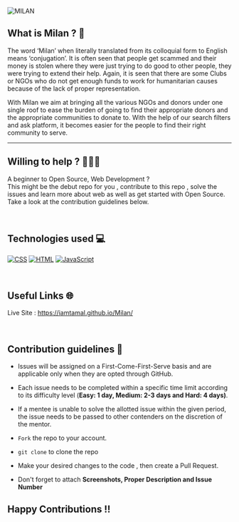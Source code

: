 ![MILAN](https://user-images.githubusercontent.com/72851613/139521356-ee0b62fd-24fc-4950-977b-74a33778d6dc.png)

## What is Milan ? 🤔

The word ‘Milan’ when literally translated from its colloquial form to English means ‘conjugation’.
It is often seen that people get scammed and their money is stolen where they were just trying to do good to other people, they were trying to extend their help. Again, it is seen that there are some Clubs or NGOs who do not get enough funds to work for humanitarian causes because of the lack of proper representation.

With Milan we aim at bringing all the various NGOs and donors under one single roof to ease the burden of going to find their appropriate donors and the appropriate communities to donate to. With the help of our search filters and ask platform, it becomes easier for the people to find their right community to serve.

---

## Willing to help ? 👩🏻‍💻

A beginner to Open Source, Web Development ? <br/>
This might be the debut repo for you , contribute to this repo , solve the issues and learn more about web as well as get started with Open Source.
Take a look at the contribution guidelines below.

<br/>

## Technologies used 💻

<a href="https://github.com/search?q=user%3ADenverCoder1+is%3Arepo+language%3Acss"><img alt="CSS" src="https://img.shields.io/badge/CSS%20-%231572B6.svg?logo=css3&logoColor=white"></a>
<a href="https://github.com/search?q=user%3ADenverCoder1+is%3Arepo+language%3Ahtml"><img alt="HTML" src="https://img.shields.io/badge/HTML%20-%23E34F26.svg?logo=html5&logoColor=white"></a>
<a href="https://github.com/search?q=user%3ADenverCoder1+is%3Arepo+language%3Ajavascript"><img alt="JavaScript" src="https://img.shields.io/badge/JavaScript%20-%23F7DF1E.svg?logo=javascript&logoColor=black"></a>

 <br/>

## Useful Links 🌐

Live Site : https://iamtamal.github.io/Milan/

<br/>

## Contribution guidelines 🔐

- Issues will be assigned on a First-Come-First-Serve basis and are applicable only when they are opted through GitHub.
- Each issue needs to be completed within a specific time limit according to its difficulty level (**Easy: 1 day, Medium: 2-3 days and Hard: 4 days)**.
- If a mentee is unable to solve the allotted issue within the given period, the issue needs to be passed to other contenders on the discretion of the mentor.

- `Fork` the repo to your account.
- `git clone` to clone the repo

- Make your desired changes to the code , then create a Pull Request.
- Don't forget to attach **Screenshots, Proper Description and Issue Number**

## Happy Contributions !!

